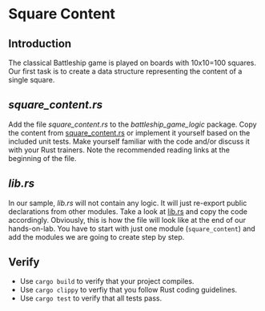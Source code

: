 # Square Content

## Introduction

The classical Battleship game is played on boards with 10x10=100 squares. Our first task is to create a data structure representing the content of a single square.

## *square_content.rs*

Add the file *square_content.rs* to the *battleship_game_logic* package. Copy the content from [square_content.rs](../999-final/battleship_game_logic/src/square_content.rs) or implement it yourself based on the included unit tests. Make yourself familiar with the code and/or discuss it with your Rust trainers. Note the recommended reading links at the beginning of the file.

## *lib.rs*

In our sample, *lib.rs* will not contain any logic. It will just re-export public declarations from other modules. Take a look at [lib.rs](../999-final/battleship_game_logic/src/lib.rs) and copy the code accordingly. Obviously, this is how the file will look like at the end of our hands-on-lab. You have to start with just one module (`square_content`) and add the modules we are going to create step by step.

## Verify

* Use `cargo build` to verify that your project compiles.
* Use `cargo clippy` to verfiy that you follow Rust coding guidelines.
* Use `cargo test` to verify that all tests pass.

